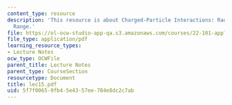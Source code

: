 ```yaml
---
content_type: resource
description: 'This resource is about Charged-Particle Interactions: Radiation Loss,
  Range.'
file: https://ol-ocw-studio-app-qa.s3.amazonaws.com/courses/22-101-applied-nuclear-physics-fall-2006/5f7f00659fb45e4357ee784e8dc2c7ab_lec15.pdf
file_type: application/pdf
learning_resource_types:
- Lecture Notes
ocw_type: OCWFile
parent_title: Lecture Notes
parent_type: CourseSection
resourcetype: Document
title: lec15.pdf
uid: 5f7f0065-9fb4-5e43-57ee-784e8dc2c7ab
---
```

